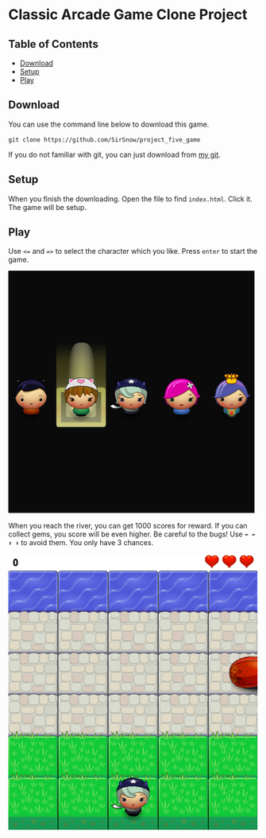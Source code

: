 # Classic Arcade Game Clone Project

## Table of Contents

- [Download](#download)
- [Setup](#setup)
- [Play](#play)

## Download

You can use the command line below to download this game. 
 
 ```git (type)
 git clone https://github.com/SirSnow/project_five_game
 ```
 
If you do not familiar with git, you can just download from [my git](https://github.com/SirSnow/project_five_game).

## Setup

When you finish the downloading. Open the file to find `index.html`. Click it. The game will be setup.

## Play
  Use  `<=` and `=>` to select the character which you like. Press `enter` to start the game.
  
  ![capture game](/images/capture_start.png)

  When you reach the river, you can get 1000 scores for reward. If you can collect gems, you score will be even higher. Be careful
to the bugs! Use `⬅️ ➡️ ⬆️️ ⬇️️` to avoid them. You only have 3 chances.
  
  ![capture game](/images/capture_game.png)